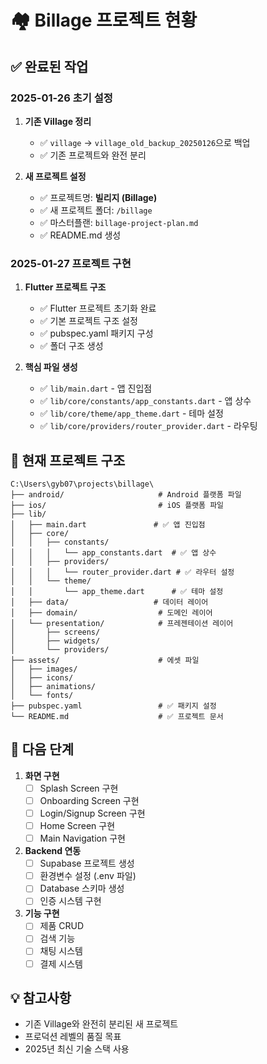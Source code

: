 # 🏘️ Billage 프로젝트 현황

## ✅ 완료된 작업

### 2025-01-26 초기 설정
1. **기존 Village 정리**
   - ✅ `village` → `village_old_backup_20250126`으로 백업
   - ✅ 기존 프로젝트와 완전 분리

2. **새 프로젝트 설정**
   - ✅ 프로젝트명: **빌리지 (Billage)**
   - ✅ 새 프로젝트 폴더: `/billage`
   - ✅ 마스터플랜: `billage-project-plan.md`
   - ✅ README.md 생성

### 2025-01-27 프로젝트 구현
1. **Flutter 프로젝트 구조**
   - ✅ Flutter 프로젝트 초기화 완료
   - ✅ 기본 프로젝트 구조 설정
   - ✅ pubspec.yaml 패키지 구성
   - ✅ 폴더 구조 생성

2. **핵심 파일 생성**
   - ✅ `lib/main.dart` - 앱 진입점
   - ✅ `lib/core/constants/app_constants.dart` - 앱 상수
   - ✅ `lib/core/theme/app_theme.dart` - 테마 설정
   - ✅ `lib/core/providers/router_provider.dart` - 라우팅

## 📂 현재 프로젝트 구조

```
C:\Users\gyb07\projects\billage\
├── android/                     # Android 플랫폼 파일
├── ios/                         # iOS 플랫폼 파일
├── lib/
│   ├── main.dart               # ✅ 앱 진입점
│   ├── core/
│   │   ├── constants/
│   │   │   └── app_constants.dart  # ✅ 앱 상수
│   │   ├── providers/
│   │   │   └── router_provider.dart # ✅ 라우터 설정
│   │   └── theme/
│   │       └── app_theme.dart      # ✅ 테마 설정
│   ├── data/                   # 데이터 레이어
│   ├── domain/                  # 도메인 레이어
│   └── presentation/            # 프레젠테이션 레이어
│       ├── screens/
│       ├── widgets/
│       └── providers/
├── assets/                      # 에셋 파일
│   ├── images/
│   ├── icons/
│   ├── animations/
│   └── fonts/
├── pubspec.yaml                 # ✅ 패키지 설정
└── README.md                    # ✅ 프로젝트 문서
```

## 🎯 다음 단계

1. **화면 구현**
   - [ ] Splash Screen 구현
   - [ ] Onboarding Screen 구현
   - [ ] Login/Signup Screen 구현
   - [ ] Home Screen 구현
   - [ ] Main Navigation 구현

2. **Backend 연동**
   - [ ] Supabase 프로젝트 생성
   - [ ] 환경변수 설정 (.env 파일)
   - [ ] Database 스키마 생성
   - [ ] 인증 시스템 구현

3. **기능 구현**
   - [ ] 제품 CRUD
   - [ ] 검색 기능
   - [ ] 채팅 시스템
   - [ ] 결제 시스템

## 💡 참고사항

- 기존 Village와 완전히 분리된 새 프로젝트
- 프로덕션 레벨의 품질 목표
- 2025년 최신 기술 스택 사용